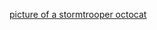 [picture of a stormtrooper octocat](http://www.globalnerdy.com/wp-content/uploads/2018/06/stormtrooper-octocat.jpg)
